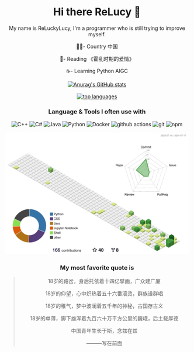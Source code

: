 <div align="center">

# Hi there ReLucy 🦄

My name is ReLuckyLucy, I'm a programmer who is still trying to improve myself.

🏳️‍🌈- Country  中国

📖- Reading  《霍乱时期的爱情》

☕- Learning  Python AIGC

[![Anurag's GitHub stats](https://github-readme-stats.vercel.app/api?username=ReLuckyLucy&theme=buefyy&show_icons=true)](https://github.com/anuraghazra/github-readme-stats)

<a href="https://github.com/ReLuckyLucy">
  <img align="center" alt="top languages" src="https://github-readme-stats.vercel.app/api/top-langs/?username=reluckylucy" />
</a>

### Language & Tools I often use with

<p>
  <img alt="C++" src="https://img.shields.io/badge/-C++-00599C?style=flat-square&logo=cplusplus&logoColor=fff" />
  <img alt="C#" src="https://img.shields.io/badge/-C%23-239120?style=flat-square&logo=csharp&logoColor=fff" />
  <img alt="Java" src="https://img.shields.io/badge/-Java-5583A2?style=flat-square&logo=openjdk&logoColor=fff" />
  <img alt="Python" src="https://img.shields.io/badge/-Python-3776AB?style=flat-square&logo=python&logoColor=fff" />
  <img alt="Docker" src="https://img.shields.io/badge/-Docker-46a2f1?style=flat-square&logo=docker&logoColor=white" />
  <img alt="github actions" src="https://img.shields.io/badge/-Github_Actions-2088FF?style=flat-square&logo=github-actions&logoColor=white" />
  <img alt="git" src="https://img.shields.io/badge/-Git-F05032?style=flat-square&logo=git&logoColor=white" />
  <img alt="npm" src="https://img.shields.io/badge/-NPM-CB3837?style=flat-square&logo=npm&logoColor=white" />
</p>

![](./profile-3d-contrib/profile-green.svg)

### My most favorite quote is

>18岁的路岔，身后托依着十四亿擘画，广众建广厦
>
>18岁的仰望，心中炽热着五十六番滚烫，群族谱群唱
>
>18岁的稚气，梦中波澜着五千年的神秘，古国存古义
>
>18岁的单薄，脚下雄浑着九百六十万平方公里的巍峨，后土载厚德
>
>中国青年生长于斯，念兹在兹
>
>———写在前面

</div>
